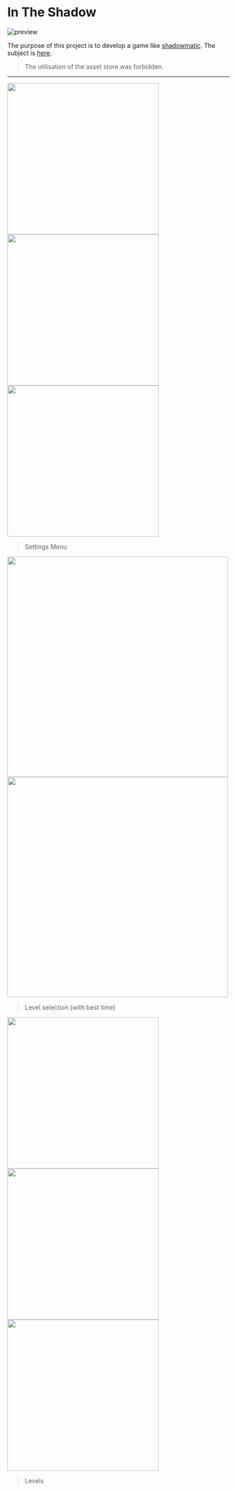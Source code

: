 # In The Shadow

![preview](./readmeImages/Menu.png)

The purpose of this project is to develop a game like [shadowmatic](http://www.shadowmatic.com).
The subject is [here](./subject_InTheShadow.pdf).

>The utilisation of the asset store was forbidden.

---
<img src="./readmeImages/settingsGraphic.png" width="343">
<img src="./readmeImages/soundSettings.png" width="343">
<img src="./readmeImages/gameplaySettings.png" width="343" >

> Settings Menu

<img src="./readmeImages/levelSelection_1.png" width="500" >
<img src="./readmeImages/levelSelectionWithScore.png" width="500" >

> Level selection (with best time)


<img src="./readmeImages/level_1.png" width="343">
<img src="./readmeImages/level_2.png" width="343">
<img src="./readmeImages/level_3.png" width="343" >

> Levels


